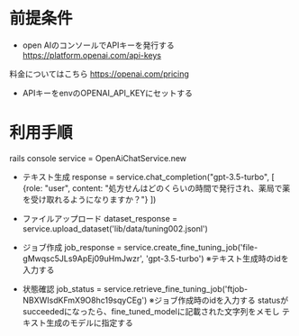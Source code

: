 # 前提条件
* open AIのコンソールでAPIキーを発行する
https://platform.openai.com/api-keys

料金についてはこちら
https://openai.com/pricing

* APIキーをenvのOPENAI_API_KEYにセットする

# 利用手順
rails console
service = OpenAiChatService.new

* テキスト生成
response = service.chat_completion("gpt-3.5-turbo", [
  {role: "user", content: "処方せんはどのくらいの時間で発行され、薬局で薬を受け取れるようになりますか？"}
])

* ファイルアップロード
dataset_response = service.upload_dataset('lib/data/tuning002.jsonl')

* ジョブ作成
job_response = service.create_fine_tuning_job('file-gMwqsc5JLs9ApEj09uHmJwzr', 'gpt-3.5-turbo')
※テキスト生成時のidを入力する

* 状態確認
job_status = service.retrieve_fine_tuning_job('ftjob-NBXWIsdKFmX9O8hc19sqyCEg')
※ジョブ作成時のidを入力する
statusがsucceededになったら、fine_tuned_modelに記載された文字列をメモし
テキスト生成のモデルに指定する